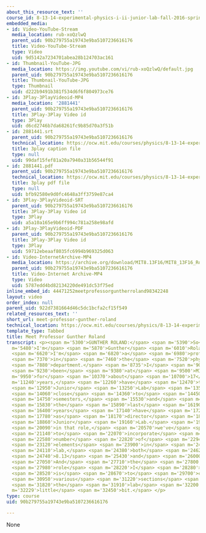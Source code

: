 ```yaml
---
about_this_resource_text: ''
course_id: 8-13-14-experimental-physics-i-ii-junior-lab-fall-2016-spring-2017
embedded_media:
- id: Video-YouTube-Stream
  media_location: rub-xoQzlwQ
  parent_uid: 90b279755a19743e9ba5107236616176
  title: Video-YouTube-Stream
  type: Video
  uid: 9d5142a7234701abea28b124703ac161
- id: Thumbnail-YouTube-JPG
  media_location: https://img.youtube.com/vi/rub-xoQzlwQ/default.jpg
  parent_uid: 90b279755a19743e9ba5107236616176
  title: Thumbnail-YouTube-JPG
  type: Thumbnail
  uid: d222b9491b381f534d6f6f804973ce76
- id: 3Play-3PlayVideoid-MP4
  media_location: '2881441'
  parent_uid: 90b279755a19743e9ba5107236616176
  title: 3Play-3Play Video id
  type: 3Play
  uid: d6cd2746b7da68261fc9b85d70a3f51b
- id: 2881441.srt
  parent_uid: 90b279755a19743e9ba5107236616176
  technical_location: https://ocw.mit.edu/courses/physics/8-13-14-experimental-physics-i-ii-junior-lab-fall-2016-spring-2017/instructor-insights/prof.-gunther-rolands-insights/meet-professor-gunther-roland/2881441.srt
  title: 3play caption file
  type: null
  uid: 99daf15fef81a20a7940a31b56544f91
- id: 2881441.pdf
  parent_uid: 90b279755a19743e9ba5107236616176
  technical_location: https://ocw.mit.edu/courses/physics/8-13-14-experimental-physics-i-ii-junior-lab-fall-2016-spring-2017/instructor-insights/prof.-gunther-rolands-insights/meet-professor-gunther-roland/2881441.pdf
  title: 3play pdf file
  type: null
  uid: bfb92580e9d0fc4648a3ff3759e87ca4
- id: 3Play-3PlayVideoid-SRT
  parent_uid: 90b279755a19743e9ba5107236616176
  title: 3Play-3Play Video id
  type: 3Play
  uid: a5a10a165e9b6ff994c781a258e98afd
- id: 3Play-3PlayVideoid-PDF
  parent_uid: 90b279755a19743e9ba5107236616176
  title: 3Play-3Play Video id
  type: 3Play
  uid: 59712ebeaaf8035fc6994b969325d063
- id: Video-InternetArchive-MP4
  media_location: https://archive.org/download/MIT8.13F16/MIT8_13F16_Roland_Meet_the_Educator_300k.mp4
  parent_uid: 90b279755a19743e9ba5107236616176
  title: Video-Internet Archive-MP4
  type: Video
  uid: 5787edd4bd82134220de491dc53f75ed
inline_embed_id: 44471252meetprofessorguntherroland98342248
layout: video
order_index: null
parent_uid: 922d7381664d46c5dc1bcfa2cf15f549
related_resources_text: ''
short_url: meet-professor-gunther-roland
technical_location: https://ocw.mit.edu/courses/physics/8-13-14-experimental-physics-i-ii-junior-lab-fall-2016-spring-2017/instructor-insights/prof.-gunther-rolands-insights/meet-professor-gunther-roland
template_type: Tabbed
title: Meet Professor Gunther Roland
transcript: <p><span m='5300'>GUNTHER ROLAND:</span> <span m='5390'>So</span> <span
  m='5480'>I'm</span> <span m='5870'>Gunther</span> <span m='6010'>Roland.</span>
  <span m='6620'>I'm</span> <span m='6820'>a</span> <span m='6980'>professor</span>
  <span m='7370'>in</span> <span m='7460'>the</span> <span m='7520'>physics</span>
  <span m='7880'>department.</span> <span m='8735'>I</span> <span m='9020'>have</span>
  <span m='9230'>been</span> <span m='9380'>at</span> <span m='9500'>MIT</span> <span
  m='9950'>for</span> <span m='10370'>about</span> <span m='10700'>17</span> <span
  m='11240'>years,</span> <span m='12260'>have</span> <span m='12470'>taught</span>
  <span m='12950'>Junior</span> <span m='13250'>Lab</span> <span m='13520'>for</span>
  <span m='14060'>close</span> <span m='14360'>to</span> <span m='14450'>20</span>
  <span m='14750'>semesters,</span> <span m='15530'>and</span> <span m='15710'>for</span>
  <span m='15830'>the</span> <span m='15890'>last</span> <span m='16190'>few</span>
  <span m='16400'>years</span> <span m='17140'>have</span> <span m='17270'>served</span>
  <span m='17780'>as</span> <span m='18170'>director</span> <span m='18740'>of</span>
  <span m='18860'>Junior</span> <span m='19160'>Lab.</span> <span m='19940'>So</span>
  <span m='20090'>in that role,</span> <span m='20570'>we've</span> <span m='20750'>tried</span>
  <span m='21140'>to</span> <span m='22070'>incorporate</span> <span m='22520'>a</span>
  <span m='22580'>number</span> <span m='22820'>of</span> <span m='22940'>new</span>
  <span m='23120'>elements</span> <span m='23900'>in</span> <span m='24020'>the</span>
  <span m='24110'>lab,</span> <span m='24380'>both</span> <span m='24620'>in</span>
  <span m='24740'>8.13</span> <span m='25430'>and</span> <span m='26000'>8.14.</span>
  <span m='27050'>And</span> <span m='27710'>the</span> <span m='27800'>other</span>
  <span m='27980'>role</span> <span m='28220'>I</span> <span m='28280'>have</span>
  <span m='28520'>is</span> <span m='28670'>to</span> <span m='29700'>coordinate</span>
  <span m='30950'>various</span> <span m='31220'>sections</span> <span m='31670'>of</span>
  <span m='31820'>the</span> <span m='31910'>lab</span> <span m='32200'>a</span> <span
  m='32229'>little</span> <span m='32450'>bit.</span> </p>
type: course
uid: 90b279755a19743e9ba5107236616176

---
```

None